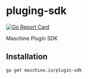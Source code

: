 # pluging-sdk

[![Go Report Card](https://goreportcard.com/badge/github.com/maschineio/plugin-sdk)](https://goreportcard.com/report/github.com/maschineio/plugin-sdk)

Maschine Plugin SDK

## Installation

```shell
go get maschine.io/plugin-sdk
```
